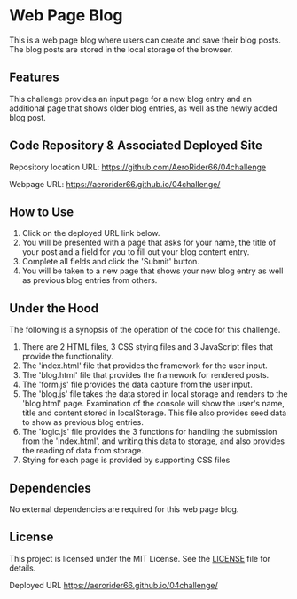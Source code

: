 # Web Page Blog

This is a web page blog where users can create and save their blog posts. The blog posts are stored in the local storage of the browser.

## Features 
This challenge provides an input page for a new blog entry and an additional page that shows older blog entries, as well as the newly added blog post.

## Code Repository & Associated Deployed Site
Repository location URL: https://github.com/AeroRider66/04challenge

Webpage URL: https://aerorider66.github.io/04challenge/

## How to Use

1.  Click on the deployed URL link below.
2. You will be presented with a page that asks for your name, the title of your post and a field for you to fill out your blog content entry.
3. Complete all fields and click the 'Submit' button.  
4. You will be taken to a new page that shows your new blog entry as well as previous blog entries from others.

## Under the Hood
The following is a synopsis of the operation of the code for this challenge.

1. There are 2 HTML files, 3 CSS stying files and 3 JavaScript files that provide the functionality.
2. The 'index.html' file that provides the framework for the user input.
3. The 'blog.html' file that provides the framework for rendered posts.
4. The 'form.js' file provides the data capture from the user input.
5. The 'blog.js' file takes the data stored in local storage and renders to the 'blog.html' page.  Examination of the console will show the user's name, title and content stored in localStorage.  This file also provides seed data to show as previous blog entries.  
6. The 'logic.js' file provides the 3 functions for handling the submission from the 'index.html', and writing this data to storage, and also provides the reading of data from storage.
7. Stying for each page is provided by supporting CSS files


## Dependencies

No external dependencies are required for this web page blog.

## License

This project is licensed under the MIT License. See the [LICENSE](LICENSE) file for details.

Deployed URL
https://aerorider66.github.io/04challenge/
